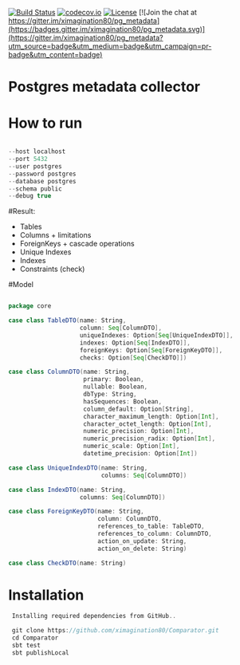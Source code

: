 [![Build Status](https://travis-ci.org/ximagination80/pg_metadata.svg?branch=master)](https://travis-ci.org/ximagination80/pg_metadata)
[![codecov.io](https://codecov.io/github/ximagination80/pg_metadata/coverage.svg?branch=master)](https://codecov.io/github/ximagination80/pg_metadata?branch=master)
[![License](http://img.shields.io/:license-Apache%202-red.svg)](http://www.apache.org/licenses/LICENSE-2.0.txt)
[![Join the chat at https://gitter.im/ximagination80/pg_metadata](https://badges.gitter.im/ximagination80/pg_metadata.svg)](https://gitter.im/ximagination80/pg_metadata?utm_source=badge&utm_medium=badge&utm_campaign=pr-badge&utm_content=badge)

# Postgres metadata collector
# How to run

```scala

--host localhost
--port 5432
--user postgres 
--password postgres
--database postgres
--schema public
--debug true

```

#Result:

* Tables
* Columns + limitations
* ForeignKeys + cascade operations
* Unique Indexes
* Indexes
* Constraints (check)

#Model
```scala

package core

case class TableDTO(name: String,
                    column: Seq[ColumnDTO],
                    uniqueIndexes: Option[Seq[UniqueIndexDTO]],
                    indexes: Option[Seq[IndexDTO]],
                    foreignKeys: Option[Seq[ForeignKeyDTO]],
                    checks: Option[Seq[CheckDTO]])

case class ColumnDTO(name: String,
                     primary: Boolean,
                     nullable: Boolean,
                     dbType: String,
                     hasSequences: Boolean,
                     column_default: Option[String],
                     character_maximum_length: Option[Int],
                     character_octet_length: Option[Int],
                     numeric_precision: Option[Int],
                     numeric_precision_radix: Option[Int],
                     numeric_scale: Option[Int],
                     datetime_precision: Option[Int])

case class UniqueIndexDTO(name: String,
                          columns: Seq[ColumnDTO])

case class IndexDTO(name: String,
                    columns: Seq[ColumnDTO])

case class ForeignKeyDTO(name: String,
                         column: ColumnDTO,
                         references_to_table: TableDTO,
                         references_to_column: ColumnDTO,
                         action_on_update: String,
                         action_on_delete: String)

case class CheckDTO(name: String)

```

# Installation
```scala
 Installing required dependencies from GitHub..

 git clone https://github.com/ximagination80/Comparator.git
 cd Comparator
 sbt test
 sbt publishLocal
```


